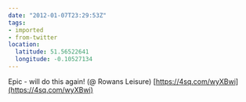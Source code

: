 ```yaml
---
date: "2012-01-07T23:29:53Z"
tags:
- imported
- from-twitter
location:
  latitude: 51.56522641
  longitude: -0.10527134
---
```

Epic - will do this again\! \(@ Rowans Leisure\) [https://4sq.com/wyXBwi](https://4sq.com/wyXBwi)
